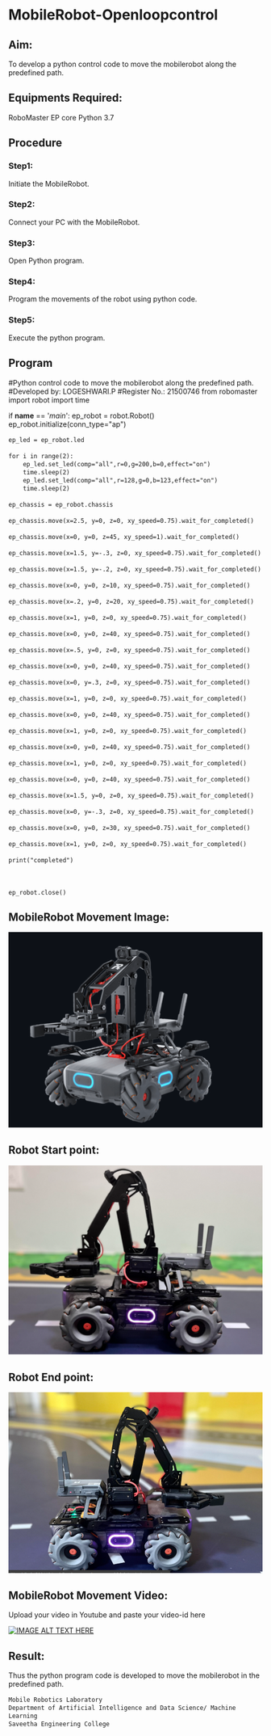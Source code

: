 # MobileRobot-Openloopcontrol
## Aim:
To develop a python control code to move the mobilerobot along the predefined path.

## Equipments Required:
RoboMaster EP core
Python 3.7
## Procedure
### Step1:
Initiate the MobileRobot.

### Step2:
Connect your PC with the MobileRobot.

### Step3:
Open Python program.

### Step4:
Program the movements of the robot using python code.

### Step5:
Execute the python program.

## Program
#Python control code to move the mobilerobot along the predefined path.
#Developed by: LOGESHWARI.P
#Register No.: 21500746
from robomaster import robot
import time

if __name__ == '_main_':
    ep_robot = robot.Robot()
    ep_robot.initialize(conn_type="ap")

    ep_led = ep_robot.led

    for i in range(2):
        ep_led.set_led(comp="all",r=0,g=200,b=0,effect="on")   
        time.sleep(2)
        ep_led.set_led(comp="all",r=128,g=0,b=123,effect="on")   
        time.sleep(2)

    ep_chassis = ep_robot.chassis

    ep_chassis.move(x=2.5, y=0, z=0, xy_speed=0.75).wait_for_completed()

    ep_chassis.move(x=0, y=0, z=45, xy_speed=1).wait_for_completed()

    ep_chassis.move(x=1.5, y=-.3, z=0, xy_speed=0.75).wait_for_completed()

    ep_chassis.move(x=1.5, y=-.2, z=0, xy_speed=0.75).wait_for_completed()

    ep_chassis.move(x=0, y=0, z=10, xy_speed=0.75).wait_for_completed()

    ep_chassis.move(x=.2, y=0, z=20, xy_speed=0.75).wait_for_completed()

    ep_chassis.move(x=1, y=0, z=0, xy_speed=0.75).wait_for_completed()

    ep_chassis.move(x=0, y=0, z=40, xy_speed=0.75).wait_for_completed()

    ep_chassis.move(x=.5, y=0, z=0, xy_speed=0.75).wait_for_completed()

    ep_chassis.move(x=0, y=0, z=40, xy_speed=0.75).wait_for_completed()

    ep_chassis.move(x=0, y=.3, z=0, xy_speed=0.75).wait_for_completed()

    ep_chassis.move(x=1, y=0, z=0, xy_speed=0.75).wait_for_completed()

    ep_chassis.move(x=0, y=0, z=40, xy_speed=0.75).wait_for_completed()

    ep_chassis.move(x=1, y=0, z=0, xy_speed=0.75).wait_for_completed()

    ep_chassis.move(x=0, y=0, z=40, xy_speed=0.75).wait_for_completed()

    ep_chassis.move(x=1, y=0, z=0, xy_speed=0.75).wait_for_completed()

    ep_chassis.move(x=0, y=0, z=40, xy_speed=0.75).wait_for_completed()

    ep_chassis.move(x=1.5, y=0, z=0, xy_speed=0.75).wait_for_completed()

    ep_chassis.move(x=0, y=-.3, z=0, xy_speed=0.75).wait_for_completed()

    ep_chassis.move(x=0, y=0, z=30, xy_speed=0.75).wait_for_completed()

    ep_chassis.move(x=1, y=0, z=0, xy_speed=0.75).wait_for_completed()

    print("completed")



    ep_robot.close()

## MobileRobot Movement Image:

![robo](./r1.png)

## Robot Start point:

![robo](./r2.png)

## Robot End point:

![robo](./r3.png)


## MobileRobot Movement Video:

Upload your video in Youtube and paste your video-id here

[![IMAGE ALT TEXT HERE](https://img.youtube.com/vi/YOUTUBE_VIDEO_ID_HERE/0.jpg)](https://www.youtube.com/watch?v=kJGkk_tWQsQ)


## Result:
Thus the python program code is developed to move the mobilerobot in the predefined path.




```
Mobile Robotics Laboratory
Department of Artificial Intelligence and Data Science/ Machine Learning
Saveetha Engineering College
```
